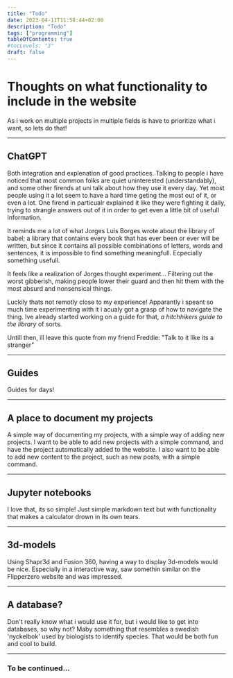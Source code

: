 ```yaml
---
title: "Todo"
date: 2023-04-11T11:58:44+02:00
description: "Todo"
tags: ["programming"]
tableOfContents: true
#tocLevels: "3"
draft: false
---
```


# Thoughts on what functionality to include in the website

As i work on multiple projects in multiple fields is have to prioritize what i want, so lets do that!

---

## ChatGPT

Both integration and explenation of good practices.
Talking to people i have noticed that most common folks are quiet uninterested (understandably), and some other firends at uni talk about how they use it every day. Yet most people using it a lot seem to have a hard time geting the most out of it, or even a lot. One firend in particualr explained it like they were fighting it daily, trying to strangle answers out of it in order to get even a little bit of usefull information. 

It reminds me a lot of what Jorges Luis Borges wrote about the library of babel; a library that contains every book that has ever been or ever will be written, but since it contains all possible combinations of letters, words and sentences, it is impossible to find something meaningfull. Ecpecially something usefull.

It feels like a realization of Jorges thought experiment... Filtering out the worst gibberish, making people lower their guard and then hit them with the most absurd and nonsensical things. 

Luckily thats not remotly close to my experience! Apparantly i speant so much time experimenting with it i acualy got a grasp of how to navigate the thing. Ive already started working on a guide for that, *a hitchhikers guide to the library* of sorts. 

Untill then, ill leave this quote from my friend Freddie: "Talk to it like its a stranger"

---

## Guides

Guides for days!

---

## A place to document my projects

A simple way of documenting my projects, with a simple way of adding new projects. I want to be able to add new projects with a simple command, and have the project automatically added to the website. I also want to be able to add new content to the project, such as new posts, with a simple command.

---

## Jupyter notebooks

I love that, its so simple! Just simple markdown text but with functionality that makes a calculator drown in its own tears.

---

## 3d-models

Using Shapr3d and Fusion 360, having a way to display 3d-models would be nice. Especially in a interactive way, saw somethin similar on the Flipperzero website and was impressed.

---

## A database?

Don't really know what i would use it for, but i would like to get into databases, so why not? Maby something that resembles a swedish 'nyckelbok' used by biologists to identify species. That would be both fun and cool to build.

---


### To be continued...